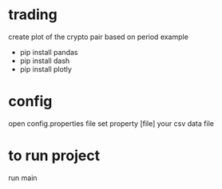 # trading
create plot of the crypto pair based on period example

- pip install pandas
- pip install dash
- pip install plotly

# config
open config.properties file set property [file] your csv data file

# to run project 
run main 

